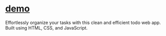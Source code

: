 # [demo](https://iprakhar25.github.io/to-do/)
Effortlessly organize your tasks with this clean and efficient todo web app. Built using HTML, CSS, and JavaScript.
